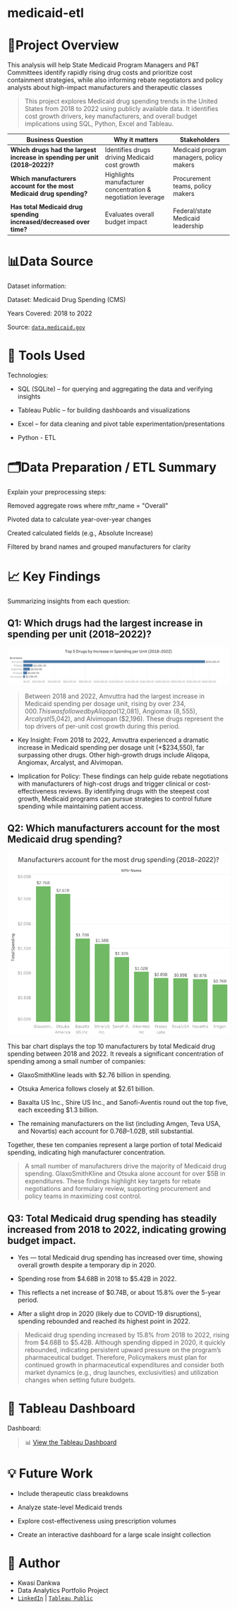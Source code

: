 # medicaid-etl

# 📌Project Overview
This analysis will help State Medicaid Program Managers and P&amp;T Committees identify rapidly rising drug costs and prioritize cost containment strategies, while also informing rebate negotiators and policy analysts about high-impact manufacturers and therapeutic classes

> This project explores Medicaid drug spending trends in the United States from 2018 to 2022 using publicly available data. It identifies cost growth drivers, key manufacturers, and overall budget implications using SQL, Python, Excel and Tableau.

| Business Question                                                                                 | Why it matters                                                         | Stakeholders                             |
| ------------------------------------------------------------------------------------------------- | ---------------------------------------------------------------------- | ---------------------------------------- |
| **Which drugs had the largest increase in spending per unit (2018–2022)?**                        | Identifies drugs driving Medicaid cost growth                          | Medicaid program managers, policy makers |
| **Which manufacturers account for the most Medicaid drug spending?**                              | Highlights manufacturer concentration & negotiation leverage           | Procurement teams, policy makers         |
| **Has total Medicaid drug spending increased/decreased over time?**                               | Evaluates overall budget impact                                        | Federal/state Medicaid leadership        |


# 📊Data Source
Dataset information:

Dataset: Medicaid Drug Spending (CMS)

Years Covered: 2018 to 2022

Source: [`data.medicaid.gov`](https://data.cms.gov/summary-statistics-on-use-and-payments/medicare-medicaid-spending-by-drug/medicaid-spending-by-drug/data)

# 🧰 Tools Used
Technologies:

* SQL (SQLite) – for querying and aggregating the data and verifying insights

* Tableau Public – for building dashboards and visualizations

* Excel – for data cleaning and pivot table experimentation/presentations

* Python - ETL

# 🗂️Data Preparation / ETL Summary
Explain your preprocessing steps:

Removed aggregate rows where mftr_name = "Overall"

Pivoted data to calculate year-over-year changes

Created calculated fields (e.g., Absolute Increase)

Filtered by brand names and grouped manufacturers for clarity

# 📈 Key Findings
Summarizing insights from each question:

## Q1: **Which drugs had the largest increase in spending per unit (2018–2022)?**
![Drugs](images/Q1.png "Top 5 Drugs")

> Between 2018 and 2022, Amvuttra had the largest increase in Medicaid spending per dosage unit, rising by over $234,000. This was followed by Aliqopa ($12,081), Angiomax ($8,555), Arcalyst ($5,042), and Alvimopan ($2,196). These drugs represent the top drivers of per-unit cost growth during this period.

* Key Insight:
From 2018 to 2022, Amvuttra experienced a dramatic increase in Medicaid spending per dosage unit (+$234,550), far surpassing other drugs. Other high-growth drugs include Aliqopa, Angiomax, Arcalyst, and Alvimopan.

* Implication for Policy:
These findings can help guide rebate negotiations with manufacturers of high-cost drugs and trigger clinical or cost-effectiveness reviews. By identifying drugs with the steepest cost growth, Medicaid programs can pursue strategies to control future spending while maintaining patient access.

## Q2: **Which manufacturers account for the most Medicaid drug spending?**
![Mnfctrs](images/Q2.png "Top 10 Manufacturers")

This bar chart displays the top 10 manufacturers by total Medicaid drug spending between 2018 and 2022. It reveals a significant concentration of spending among a small number of companies:

* GlaxoSmithKline leads with $2.76 billion in spending.

* Otsuka America follows closely at $2.61 billion.

* Baxalta US Inc., Shire US Inc., and Sanofi-Aventis round out the top five, each exceeding $1.3 billion.

* The remaining manufacturers on the list (including Amgen, Teva USA, and Novartis) each account for $0.76B–$1.02B, still substantial.

Together, these ten companies represent a large portion of total Medicaid spending, indicating high manufacturer concentration.

> A small number of manufacturers drive the majority of Medicaid drug spending. GlaxoSmithKline and Otsuka alone account for over $5B in expenditures. These findings highlight key targets for rebate negotiations and formulary review, supporting procurement and policy teams in maximizing cost control.

## Q3: **Total Medicaid drug spending has steadily increased from 2018 to 2022, indicating growing budget impact.**
* Yes — total Medicaid drug spending has increased over time, showing overall growth despite a temporary dip in 2020.

* Spending rose from $4.68B in 2018 to $5.42B in 2022.

* This reflects a net increase of $0.74B, or about 15.8% over the 5-year period.

* After a slight drop in 2020 (likely due to COVID-19 disruptions), spending rebounded and reached its highest point in 2022.

> Medicaid drug spending increased by 15.8% from 2018 to 2022, rising from $4.68B to $5.42B. Although spending dipped in 2020, it quickly rebounded, indicating persistent upward pressure on the program’s pharmaceutical budget. Therefore, Policymakers must plan for continued growth in pharmaceutical expenditures and consider both market dynamics (e.g., drug launches, exclusivities) and utilization changes when setting future budgets.

# 🧩 Tableau Dashboard
Dashboard: 
> 📊 [View the Tableau Dashboard](https://public.tableau.com/views/RisingCostsKeyPlayersMedicaidDrugSpendingAnalysis2018-2022/Dashboard1?:language=en-GB&:sid=&:redirect=auth&:display_count=n&:origin=viz_share_link)

# 💡 Future Work
* Include therapeutic class breakdowns

* Analyze state-level Medicaid trends

* Explore cost-effectiveness using prescription volumes

* Create an interactive dashboard for a large scale insight collection

# 👤 Author
* Kwasi Dankwa
* Data Analytics Portfolio Project
* [`LinkedIn`](https://www.linkedin.com/in/kwasidankwa/) | [`Tableau Public`](https://public.tableau.com/app/profile/kwasi.dankwa/vizzes)









